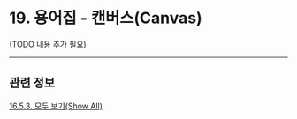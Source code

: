 # 19. 용어집 - 캔버스(Canvas)

(TODO 내용 추가 필요)

***

## 관련 정보

[16.5.3. 모두 보기(Show All)](./16-05-03-00-show-all.md)